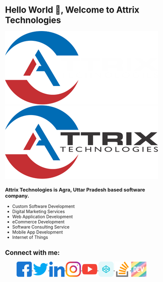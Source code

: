 # Hello World 👋, Welcome to Attrix Technologies

![Attrix Technologies Logo](https://raw.githubusercontent.com/attrixtech/.github/9d533df726f75cd0d79bcaec008b4fb83bbf8921/logo-light.svg#gh-dark-mode-only)
![Attrix Technologies Logo](https://raw.githubusercontent.com/attrixtech/.github/9d533df726f75cd0d79bcaec008b4fb83bbf8921/logo-dark.svg#gh-light-mode-only)

### Attrix Technologies is Agra, Uttar Pradesh based software company.

- Custom Software Development
- Digital Marketing Services
- Web Application Development
- eCommerce Development
- Software Consulting Service
- Mobile App Development
- Internet of Things

## Connect with me:

<!--- Social Icons --->
<p align="center">
    <a href="https://facebook.com/attrixtech">
        <img align="center" src="https://raw.githubusercontent.com/developervijay7/developervijay7/main/images/icons/facebook.svg" alt="attrixtech" height="50" width="50" />
    </a>
    <a href="https://twitter.com/developervijay7">
        <img align="center" src="https://raw.githubusercontent.com/developervijay7/developervijay7/main/images/icons/twitter.svg" alt="developervijay7" height="50" width="50" />
    </a>
    <a href="https://www.linkedin.com/in/hexpit/">
        <img align="center" src="https://raw.githubusercontent.com/developervijay7/developervijay7/main/images/icons/linked-in-alt.svg" alt="developervijay7" height="50" width="50" />
    </a>
    <a href="https://instagram.com/developervijay">
        <img align="center" src="https://raw.githubusercontent.com/developervijay7/developervijay7/main/images/icons/instagram.svg" alt="developervijay7" height="50" width="50" />
    </a>
    <a href="#">
        <img align="center" src="https://raw.githubusercontent.com/developervijay7/developervijay7/main/images/icons/youtube.svg" alt="developervijay7" height="50" width="50" />
    </a>
    <a href="https://codepen.io/developervijay7">
        <img align="center" src="https://raw.githubusercontent.com/developervijay7/developervijay7/main/images/icons/codepen.svg" alt="developervijay7" height="50" width="50" />
    </a>
    <a href="https://stackoverflow.com/users/developervijay7">
        <img align="center" src="https://raw.githubusercontent.com/developervijay7/developervijay7/main/images/icons/stack-overflow.svg" alt="developervijay7" height="50" width="50" />
    </a>
    <a href="https://dev.to/developervijay7">
        <img align="center" src="https://raw.githubusercontent.com/developervijay7/developervijay7/main/images/icons/devto.svg" alt="developervijay7" height="50" width="50" />
    </a>
</p>
<!--- /Social Icons -->
